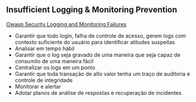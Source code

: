 ## Insufficient Logging & Monitoring Prevention

<a href="https://owasp.org/Top10/A09_2021-Security_Logging_and_Monitoring_Failures/">Owasp Security Logging and Monitoring Failures</a>

* Garantir que todo login, falha de controle de acesso, gerem logs com contexto suficiente do usuário para identificar atitudes suspeitas
* Analisar em tempo hábil
* Garantir que o log seja gravado de uma maneira que seja capaz de consumilo de uma maneira fácil 
* Centralizar os logs em um ponto
* Garantir que toda transação de alto valor tenha um traço de auditoria e controle de integridade
* Monitorar e alertar
* Adotar planos de análise de respostas e recuperação de incidentes 
